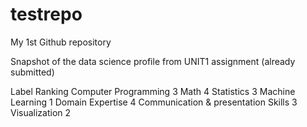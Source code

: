 # testrepo
My 1st Github repository

Snapshot of the data science profile from UNIT1 assignment (already submitted)

Label                               Ranking
Computer Programming                3
Math                                4
Statistics                          3
Machine Learning                    1
Domain Expertise                    4
Communication & presentation Skills 3
Visualization                       2
